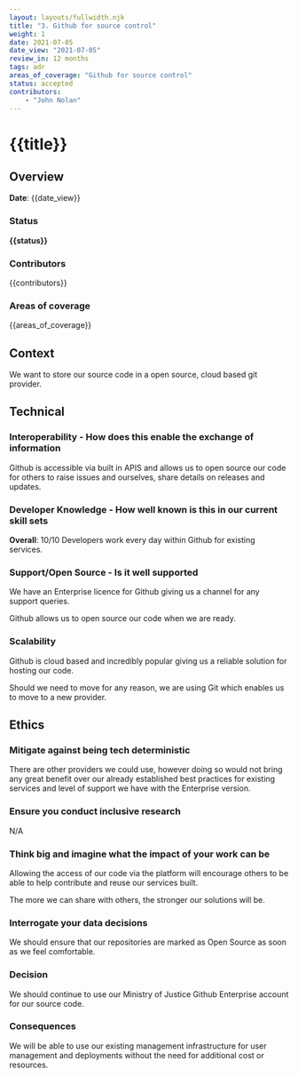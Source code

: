 ```yaml
---
layout: layouts/fullwidth.njk
title: "3. Github for source control"
weight: 1
date: 2021-07-05
date_view: "2021-07-05"
review_in: 12 months
tags: adr
areas_of_coverage: "Github for source control"
status: accepted
contributors: 
    - "John Nolan"
---
```

# {{title}}

## Overview

**Date**: {{date_view}}

### Status

<strong class="govuk-tag">{{status}}</strong>

### Contributors

{{contributors}}

### Areas of coverage

{{areas_of_coverage}}

## Context

We want to store our source code in a open source, cloud based git provider.

## Technical

### Interoperability - How does this enable the exchange of information

Github is accessible via built in APIS and allows us to open source our code for others to raise issues and ourselves, share details on releases and updates.

### Developer Knowledge - How well known is this in our current skill sets

**Overall**: 10/10
Developers work every day within Github for existing services.

### Support/Open Source - Is it well supported

We have an Enterprise licence for Github giving us a channel for any support queries.

Github allows us to open source our code when we are ready.

### Scalability

Github is cloud based and incredibly popular giving us a reliable solution for hosting our code.

Should we need to move for any reason, we are using Git which enables us to move to a new provider.

## Ethics

### Mitigate against being tech deterministic

There are other providers we could use, however doing so would not bring any great benefit over our already established best practices for existing services and level of support we have with the Enterprise version.

### Ensure you conduct inclusive research

N/A

### Think big and imagine what the impact of your work can be

Allowing the access of our code via the platform will encourage others to be able to help contribute and reuse our services built.

The more we can share with others, the stronger our solutions will be.

### Interrogate your data decisions

We should ensure that our repositories are marked as Open Source as soon as we feel comfortable.

### Decision

We should continue to use our Ministry of Justice Github Enterprise account for our source code.

### Consequences

We will be able to use our existing management infrastructure for user management and deployments without the need for additional cost or resources.
